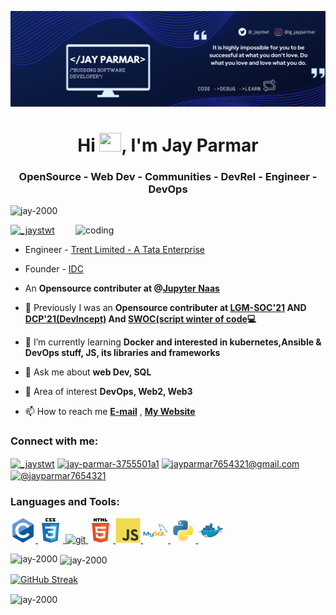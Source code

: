 ![MasterPiece Banner](https://github.com/jay-2000/jay-2000/blob/main/linkedinBanner.png)
<h1 align="center">Hi <img width="35px" height="30px" src="https://github.com/TheDudeThatCode/TheDudeThatCode/blob/master/Assets/Hi.gif">, I'm Jay Parmar</h1>
<h3 align="center">OpenSource - Web Dev - Communities - DevRel - Engineer - DevOps</h3>

<p align="left"> <img src="https://komarev.com/ghpvc/?username=jay-2000&label=Profile%20views&color=0e75b6&style=flat" alt="jay-2000" /> </p>
<img align="right" alt="coding" width="400" src="https://raw.githubusercontent.com/abhisheknaiidu/abhisheknaiidu/master/code.gif">

<p align="left"> <a href="https://twitter.com/_jaystwt" target="blank"><img src="https://img.shields.io/twitter/follow/_jaystwt?logo=twitter&style=for-the-badge" alt="_jaystwt" /></a> </p>

- Engineer - [Trent Limited - A Tata Enterprise](https://trentlimited.com/)
  
- Founder - [IDC](https://linktr.ee/ingenious_devs)

-  An **Opensource contributer at @[Jupyter Naas](https://github.com/jupyter-naas)**
  
- 🔭 Previously I was an **Opensource contributer at [LGM-SOC'21](https://www.linkedin.com/posts/jay-parmar-3755501a1_letsgrowmore-summer-of-code-activity-6832358316698566656-iTnI) AND [DCP'21(DevIncept)](https://www.linkedin.com/posts/jay-parmar-3755501a1_hello-folks-im-glad-to-share-that-ive-activity-6836637126256300032-0XS_) And [SWOC(script winter of code](#)💻**

- 🌱 I’m currently learning **Docker and interested in kubernetes,Ansible & DevOps stuff, JS, its libraries and frameworks**

- 💬 Ask me about **web Dev, SQL**

- 💬 Area of interest **DevOps, Web2, Web3**

- 📫 How to reach me **[E-mail](mailto:jayparmar7654321@gmail.com)**  ,  **[My Website](https://jayparmar.netlify.app/)**

<h3 align="left">Connect with me:</h3>
<p align="left">
<a href="https://twitter.com/_jaystwt" target="blank"><img align="center" src="https://raw.githubusercontent.com/rahuldkjain/github-profile-readme-generator/master/src/images/icons/Social/twitter.svg" alt="_jaystwt" height="30" width="40" /></a>
<a href="https://www.linkedin.com/in/jay-r-parmar/" target="blank"><img align="center" src="https://raw.githubusercontent.com/rahuldkjain/github-profile-readme-generator/master/src/images/icons/Social/linked-in-alt.svg" alt="jay-parmar-3755501a1" height="30" width="40" /></a>
<a href="mailto:jayparmar7654321@gmail.com" target="blank"><img align="center" src="https://ssl.gstatic.com/ui/v1/icons/mail/rfr/gmail.ico" alt="jayparmar7654321@gmail.com" height="30" width="40" /></a>
<a href="https://medium.com/@jayparmar7654321" target="blank"><img align="center" src="https://raw.githubusercontent.com/rahuldkjain/github-profile-readme-generator/master/src/images/icons/Social/medium.svg" alt="@jayparmar7654321" height="30" width="40" /></a>
</p>

 

<h3 align="left">Languages and Tools:</h3>
<p align="left"> <a href="https://www.cprogramming.com/" target="_blank"> <img src="https://raw.githubusercontent.com/devicons/devicon/master/icons/c/c-original.svg" alt="c" width="40" height="40"/> </a> <a href="https://www.w3schools.com/css/" target="_blank"> <img src="https://raw.githubusercontent.com/devicons/devicon/master/icons/css3/css3-original-wordmark.svg" alt="css3" width="40" height="40"/> </a> <a href="https://git-scm.com/" target="_blank"> <img src="https://www.vectorlogo.zone/logos/git-scm/git-scm-icon.svg" alt="git" width="40" height="40"/> </a> <a href="https://www.w3.org/html/" target="_blank"> <img src="https://raw.githubusercontent.com/devicons/devicon/master/icons/html5/html5-original-wordmark.svg" alt="html5" width="40" height="40"/> </a> <a href="https://developer.mozilla.org/en-US/docs/Web/JavaScript" target="_blank"> <img src="https://raw.githubusercontent.com/devicons/devicon/master/icons/javascript/javascript-original.svg" alt="javascript" width="40" height="40"/> </a> <a href="https://www.mysql.com/" target="_blank"> <img src="https://raw.githubusercontent.com/devicons/devicon/master/icons/mysql/mysql-original-wordmark.svg" alt="mysql" width="40" height="40"/> </a> <a href="https://www.python.org" target="_blank"> <img src="https://raw.githubusercontent.com/devicons/devicon/master/icons/python/python-original.svg" alt="python" width="40" height="40"/> </a> <a href="https://www.docker.com/" target="_blank"> <img src="https://raw.githubusercontent.com/devicons/devicon/master/icons/docker/docker-original.svg" alt="Docker" width="40" height="40"/> </a> </p>

<p><img align="left" src="https://github-readme-stats.vercel.app/api/top-langs?username=jay-2000&show_icons=true&locale=en&layout=compact" alt="jay-2000" /></p>

<p>&nbsp;<img align="center" src="https://github-readme-stats.vercel.app/api?username=jay-2000&show_icons=true&locale=en" alt="jay-2000" /></p>

[![GitHub Streak](https://github-readme-streak-stats.herokuapp.com?user=jay-2000&theme=dark)](https://git.io/streak-stats)

<p><img align="center" src="https://github-readme-streak-stats.herokuapp.com?user=jay-2000&theme=dark" alt="jay-2000" /></p>

